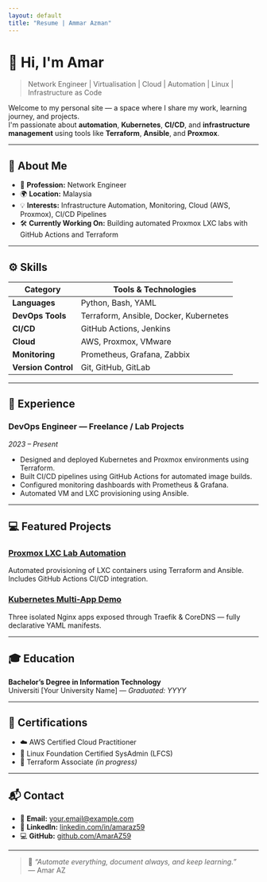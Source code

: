 ```yaml
---
layout: default
title: "Resume | Ammar Azman"
---
```


# 👋 Hi, I'm **Amar**

> Network Engineer | Virtualisation | Cloud | Automation | Linux | Infrastructure as Code

Welcome to my personal site — a space where I share my work, learning journey, and projects.  
I'm passionate about **automation**, **Kubernetes**, **CI/CD**, and **infrastructure management** using tools like **Terraform**, **Ansible**, and **Proxmox**.

---

## 🧍 About Me

- 💼 **Profession:** Network Engineer  
- 🌍 **Location:** Malaysia  
- 💡 **Interests:** Infrastructure Automation, Monitoring, Cloud (AWS, Proxmox), CI/CD Pipelines  
- 🛠️ **Currently Working On:** Building automated Proxmox LXC labs with GitHub Actions and Terraform  

---

## ⚙️ Skills

| Category | Tools & Technologies |
|-----------|---------------------|
| **Languages** | Python, Bash, YAML |
| **DevOps Tools** | Terraform, Ansible, Docker, Kubernetes |
| **CI/CD** | GitHub Actions, Jenkins |
| **Cloud** | AWS, Proxmox, VMware |
| **Monitoring** | Prometheus, Grafana, Zabbix |
| **Version Control** | Git, GitHub, GitLab |

---

## 💼 Experience

### **DevOps Engineer — Freelance / Lab Projects**
*2023 – Present*

- Designed and deployed Kubernetes and Proxmox environments using Terraform.  
- Built CI/CD pipelines using GitHub Actions for automated image builds.  
- Configured monitoring dashboards with Prometheus & Grafana.  
- Automated VM and LXC provisioning using Ansible.  

---

## 💻 Featured Projects

### [Proxmox LXC Lab Automation](https://github.com/AmarAZ59/proxmox-lxc-lab)
Automated provisioning of LXC containers using Terraform and Ansible.  
Includes GitHub Actions CI/CD integration.

### [Kubernetes Multi-App Demo](https://github.com/AmarAZ59/k8s-nginx-demo)
Three isolated Nginx apps exposed through Traefik & CoreDNS — fully declarative YAML manifests.

---

## 🎓 Education

**Bachelor’s Degree in Information Technology**  
Universiti [Your University Name] — *Graduated: YYYY*

---

## 🏅 Certifications

- ☁️ AWS Certified Cloud Practitioner  
- 🐧 Linux Foundation Certified SysAdmin (LFCS)  
- 🧰 Terraform Associate *(in progress)*

---

## 📬 Contact

- 📧 **Email:** [your.email@example.com](mailto:your.email@example.com)  
- 💼 **LinkedIn:** [linkedin.com/in/amaraz59](https://linkedin.com/in/amaraz59)  
- 💻 **GitHub:** [github.com/AmarAZ59](https://github.com/AmarAZ59)  

---

> 💬 *“Automate everything, document always, and keep learning.”*  
> — Amar AZ
